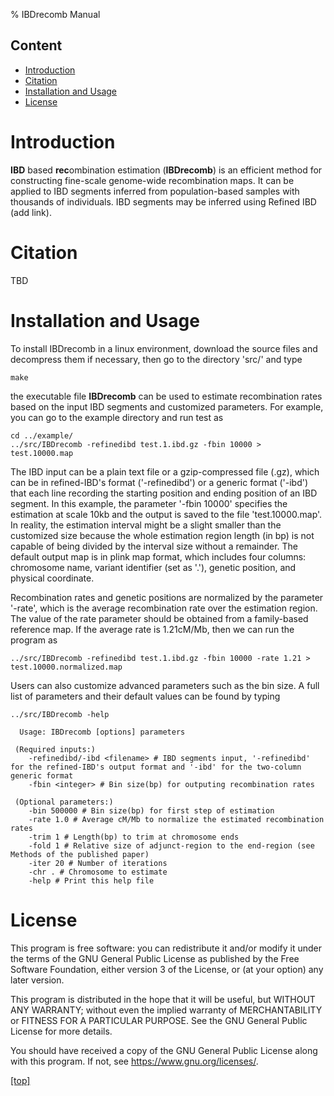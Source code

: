 % IBDrecomb Manual 

Content
-------

- [Introduction](#introduction)
- [Citation](#citation)
- [Installation and Usage](#installation-and-usage)
- [License](#license)

# Introduction

**IBD** based **rec**ombination estimation (**IBDrecomb**) is an efficient method for constructing fine-scale genome-wide recombination maps. 
It can be applied to IBD segments inferred from population-based samples with thousands of individuals. IBD segments may be inferred using Refined IBD (add link).

# Citation

TBD

# Installation and Usage

To install IBDrecomb in a linux environment, download the source files and decompress them if necessary, then go to the directory 'src/' and type
```
make
```
the executable file __IBDrecomb__ can be used to estimate recombination rates based on the input IBD segments and customized parameters.
For example, you can go to the example directory and run test as
```
cd ../example/
../src/IBDrecomb -refinedibd test.1.ibd.gz -fbin 10000 > test.10000.map
```
The IBD input can be a plain text file or a gzip-compressed file (.gz), which can be in refined-IBD's format ('-refinedibd') or a generic format ('-ibd') that each line recording the starting position and ending position of an IBD segment. 
In this example, the parameter '-fbin 10000' specifies the estimation at scale 10kb and the output is saved to the file 'test.10000.map'. 
In reality, the estimation interval might be a slight smaller than the customized size because the whole estimation region length (in bp) is not capable of being divided by the interval size without a remainder.
The default output map is in plink map format, which includes four columns: chromosome name, variant identifier (set as '.'), genetic position, and physical coordinate.

Recombination rates and genetic positions are normalized by the parameter '-rate', 
which is the average recombination rate over the estimation region. The value of the rate parameter should be obtained from a family-based reference map.
If the average rate is 1.21cM/Mb, then we can run the program as

```
../src/IBDrecomb -refinedibd test.1.ibd.gz -fbin 10000 -rate 1.21 > test.10000.normalized.map
```
 
Users can also customize advanced parameters such as the bin size. 
A full list of parameters and their default values can be found by typing 

```
../src/IBDrecomb -help

  Usage: IBDrecomb [options] parameters

 (Required inputs:)
 	-refinedibd/-ibd <filename>	# IBD segments input, '-refinedibd' for the refined-IBD's output format and '-ibd' for the two-column generic format
 	-fbin <integer> # Bin size(bp) for outputing recombination rates

 (Optional parameters:)
 	-bin 500000 # Bin size(bp) for first step of estimation
 	-rate 1.0 # Average cM/Mb to normalize the estimated recombination rates
 	-trim 1 # Length(bp) to trim at chromosome ends
 	-fold 1 # Relative size of adjunct-region to the end-region (see Methods of the published paper)
 	-iter 20 # Number of iterations 
	-chr . # Chromosome to estimate
	-help # Print this help file
```

# License

This program is free software: you can redistribute it and/or modify
it under the terms of the GNU General Public License as published by
the Free Software Foundation, either version 3 of the License, or
(at your option) any later version.

This program is distributed in the hope that it will be useful, but WITHOUT ANY WARRANTY;
without even the implied warranty of
MERCHANTABILITY or FITNESS FOR A PARTICULAR PURPOSE.
See the GNU General Public License for more details.

You should have received a copy of the GNU General Public License
along with this program.  If not, see <https://www.gnu.org/licenses/>.

[\[top\]](#content)
